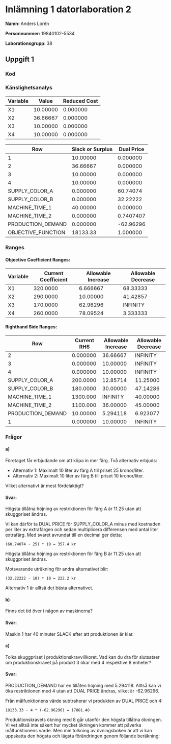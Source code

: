 # Inlämning 1 datorlaboration 2

<p><strong>Namn: </strong>Anders Lorén</p>
<p><strong>Personnummer: </strong>19840102-5534</p>
<p><strong>Laborationsgrupp: </strong>38</p>

## Uppgift 1

### Kod

### Känslighetsanalys

| Variable | Value    | Reduced Cost |
| -------- | -------- | ------------ |
| X1       | 10.00000 | 0.000000     |
| X2       | 36.66667 | 0.000000     |
| X3       | 10.00000 | 0.000000     |
| X4       | 10.00000 | 0.000000     |

| Row                | Slack or Surplus | Dual Price |
| ------------------ | ---------------- | ---------- |
| 1                  | 10.00000         | 0.000000   |
| 2                  | 36.66667         | 0.000000   |
| 3                  | 10.00000         | 0.000000   |
| 4                  | 10.00000         | 0.000000   |
| SUPPLY_COLOR_A     | 0.000000         | 60.74074   |
| SUPPLY_COLOR_B     | 0.000000         | 32.22222   |
| MACHINE_TIME_1     | 40.00000         | 0.000000   |
| MACHINE_TIME_2     | 0.000000         | 0.7407407  |
| PRODUCTION_DEMAND  | 0.000000         | -62.96296  |
| OBJECTIVE_FUNCTION | 18133.33         | 1.000000   |

### Ranges

#### Objective Coefficient Ranges:

| Variable | Current Coefficient | Allowable Increase | Allowable Decrease |
| -------- | ------------------- | ------------------ | ------------------ |
| X1       | 320.0000            | 6.666667           | 68.33333           |
| X2       | 290.0000            | 10.00000           | 41.42857           |
| X3       | 170.0000            | 62.96296           | INFINITY           |
| X4       | 260.0000            | 78.09524           | 3.333333           |

#### Righthand Side Ranges:

| Row               | Current RHS | Allowable Increase | Allowable Decrease |
| ----------------- | ----------- | ------------------ | ------------------ |
| 2                 | 0.000000    | 36.66667           | INFINITY           |
| 3                 | 0.000000    | 10.00000           | INFINITY           |
| 4                 | 0.000000    | 10.00000           | INFINITY           |
| SUPPLY_COLOR_A    | 200.0000    | 12.85714           | 11.25000           |
| SUPPLY_COLOR_B    | 180.0000    | 30.00000           | 47.14286           |
| MACHINE_TIME_1    | 1300.000    | INFINITY           | 40.00000           |
| MACHINE_TIME_2    | 1100.000    | 36.00000           | 45.00000           |
| PRODUCTION_DEMAND | 10.00000    | 5.294118           | 6.923077           |
| 1                 | 0.000000    | 10.00000           | INFINITY           |

### Frågor

#### <p>a)</p>

Företaget får erbjudande om att köpa in mer färg. Två alternativ erbjuds:

- Alternativ 1: Maximalt 10 liter av färg A till priset 25 kronor/liter.
- Alternativ 2: Maximalt 10 liter av färg B till priset 10 kronor/liter.

Vilket alternativt är mest fördelaktigt?

#### Svar:

Högsta tillåtna höjning av restriktionen för färg A är 11.25 utan att skuggpriset ändras.

Vi kan därför ta DUAL PRICE för SUPPLY_COLOR_A minus med kostnaden per liter av extrafärgen och sedan multiplicera differensen med antal liter extrafärg. Med svaret avrundat till en decimal ger detta:

`(60.74074 - 25) * 10 = 357.4 kr`

Högsta tillåtna höjning av restriktionen för färg B är 11.25 utan att skuggpriset ändras.

Motsvarande uträkning för andra alternativet blir:

`(32.22222 - 10) * 10 = 222.2 kr`

Alternativ 1 är alltså det bästa alternativet.

#### <p>b)</p>

Finns det tid över i någon av maskinerna?

#### Svar:

Maskin 1 har 40 minuter SLACK efter att produktionen är klar.

#### <p>c)</p>

Tolka skuggpriset i produktionskravvillkoret. Vad kan du dra för slutsatser om
produktionskravet på produkt 3 ökar med 4 respektive 8 enheter?

#### Svar:

PRODUCTION_DEMAND har en tillåten höjning med 5.294118. Alltså kan vi öka restriktionen med 4 utan att DUAL PRICE ändras, vilket är -62.96296.

Från målfunktionens värde subtraherar vi produkten av DUAL PRICE och 4:

`18133.33 - 4 * (-62.96296) = 17881.48`

Produktionskravets ökning med 8 går utanför den högsta tillåtna ökningen. Vi vet alltså inte säkert hur mycket ökningen kommer att påverka målfunktionens värde. Men min tolkning av övningsboken är att vi kan uppskatta den högsta och lägsta förändringen genom följande beräkning:
